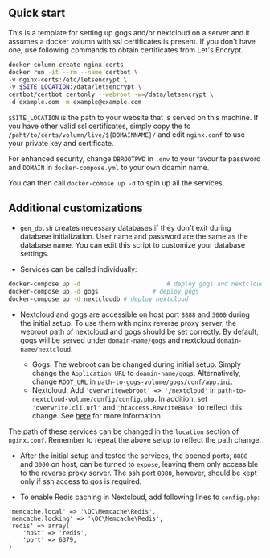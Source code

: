 ## Quick start
This is a template for setting up gogs and/or nextcloud on a server and 
it assumes a docker volumn with ssl certificates is present. If you don't
have one, use following commands to obtain certificates from
Let's Encrypt.
```bash
docker column create nginx-certs
docker run -it --rm --name certbot \
-v nginx-certs:/etc/letsencrypt \
-v $SITE_LOCATION:/data/letsencrypt \
certbot/certbot certonly --webroot -w=/data/letsencrypt \
-d example.com -m example@example.com
```
`$SITE_LOCATION` is the path to your website that is served on this machine.
If you have other valid ssl certificates, simply copy the to 
`/paht/to/certs/volumn/live/${DOMAINNAME}/` and edit `nginx.conf` to use
your private key and certificate.

For enhanced security, change `DBROOTPWD` in `.env`
to your favourite password and `DOMAIN` in `docker-compose.yml` to your
own doamin name.

You can then call `docker-comose up -d` to spin up all the services.

## Additional customizations
- `gen_db.sh` creates necessary databases if they don't exit during database
initialization. User name and password are the same as the database name.
You can edit this script to customize your database settings.

- Services can be called individually:
```bash
docker-compose up -d 						# deploy gogs and nextcloud  services
docker-compose up -d gogs				# deploy gogs
docker-compose up -d nextcloudb	# deploy nextcloud
```

- Nextcloud and gogs are accessible on host port `8888` and `3000` during the initial
setup. To use them with nginx reverse proxy server, the webroot path of nextcloud and gogs
should be set correctly. By default, gogs will be served under `domain-name/gogs`
and nextcloud `domain-name/nextcloud`. 

  - Gogs: The webroot can be changed during initial setup. Simply change the `Application URL`
to `doamin-name/gogs`. Alternatively, change `ROOT_URL` in `path-to-gogs-volume/gogs/conf/app.ini`.
  - Nextcloud: Add `'overwritewebroot' => '/nextcloud'` in `path-to-nextcloud-volume/config/config.php`. In addition, set `'overwrite.cli.url'` and `'htaccess.RewriteBase'` to reflect this change. See [here](https://docs.nextcloud.com/server/9/admin_manual/configuration_server/config_sample_php_parameters.html) for more information.

The path of these services can be changed in the `location` section of `nginx.conf`. Remember
to repeat the above setup to reflect the path change.

- After the initial setup and tested the services, the opened ports, `8888` and `3000` on host, can be turned to `expose`, leaving them only accessible to the reverse proxy server. The ssh port `8080`, however, should be kept only if ssh access to gos is required.

- To enable Redis caching in Nextcloud, add following lines to `config.php`:
```
'memcache.local' => '\OC\Memcache\Redis',
'memcache.locking' => '\OC\Memcache\Redis',
'redis' => array(
	'host' => 'redis',
	'port' => 6379,
)
```
